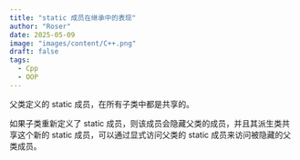 ```yaml
---
title: "static 成员在继承中的表现"
author: "Roser"
date: 2025-05-09
image: "images/content/C++.png"
draft: false
tags:
  - Cpp
  - OOP
---
```

父类定义的 static 成员，在所有子类中都是共享的。

如果子类重新定义了 static 成员，则该成员会隐藏父类的成员，并且其派生类共享这个新的 static 成员，可以通过显式访问父类的 static 成员来访问被隐藏的父类成员。